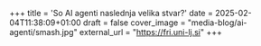+++
title = 'So AI agenti naslednja velika stvar?'
date = 2025-02-04T11:38:09+01:00
draft = false
cover_image = "media-blog/ai-agenti/smash.jpg"
external_url = "https://fri.uni-lj.si"
+++

